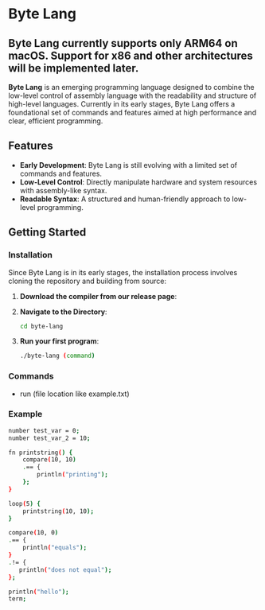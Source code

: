 # Byte Lang

## Byte Lang currently supports only ARM64 on macOS. Support for x86 and other architectures will be implemented later.

**Byte Lang** is an emerging programming language designed to combine the low-level control of assembly language with the readability and structure of high-level languages. Currently in its early stages, Byte Lang offers a foundational set of commands and features aimed at high performance and clear, efficient programming.

## Features

- **Early Development**: Byte Lang is still evolving with a limited set of commands and features.
- **Low-Level Control**: Directly manipulate hardware and system resources with assembly-like syntax.
- **Readable Syntax**: A structured and human-friendly approach to low-level programming.

## Getting Started

### Installation

Since Byte Lang is in its early stages, the installation process involves cloning the repository and building from source:

1. **Download the compiler from our release page**:

2. **Navigate to the Directory**:
   ```bash
   cd byte-lang
   ```

3. **Run your first program**:
   ```bash
   ./byte-lang (command)
   ```

### Commands
* run (file location like example.txt)

### Example
```bash
number test_var = 0;
number test_var_2 = 10;

fn printstring() {
    compare(10, 10)
    .== {
        println("printing");
    };
}

loop(5) {
    printstring(10, 10);
}

compare(10, 0)
.== {
    println("equals");
}
.!= {
   println("does not equal");
};

println("hello");
term;
```
